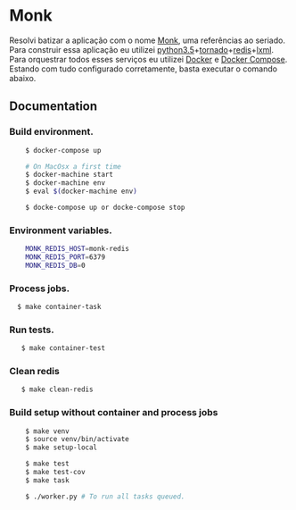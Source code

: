 Monk
===============

Resolvi batizar a aplicação com o nome [Monk](https://pt.wikipedia.org/wiki/Monk), uma referências ao seriado. Para
construir essa aplicação eu utilizei [python3.5](https://www.python.org)+[tornado](http://www.tornadoweb.org/en/stable/)+[redis](http://redis.io)+[lxml](http://lxml.de). Para orquestrar todos esses serviços eu utilizei [Docker](https://www.docker.com/) e [Docker Compose](https://docs.docker.com/compose/). Estando com tudo configurado corretamente, basta executar o comando abaixo.


## Documentation

### Build environment.

```bash
    $ docker-compose up

    # On MacOsx a first time
    $ docker-machine start
    $ docker-machine env
    $ eval $(docker-machine env)

    $ docke-compose up or docke-compose stop
```

### Environment variables.

```bash
    MONK_REDIS_HOST=monk-redis
    MONK_REDIS_PORT=6379
    MONK_REDIS_DB=0
```

### Process jobs.

```bash
  $ make container-task
```

### Run tests.

```bash
   $ make container-test
```

### Clean redis

```bash
   $ make clean-redis
```

### Build setup without container and process jobs

```bash
    $ make venv
    $ source venv/bin/activate
    $ make setup-local

    $ make test
    $ make test-cov
    $ make task

    $ ./worker.py # To run all tasks queued.
```
